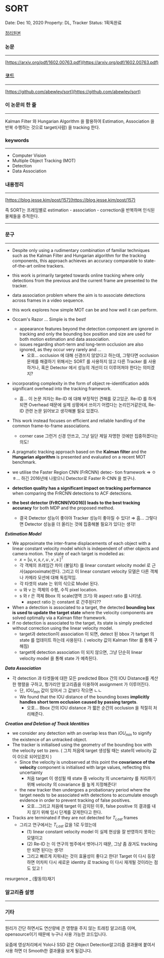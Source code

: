 # SORT

Date: Dec 10, 2020
Property: DL, Tracker
Status: 1획독완료

[정리원본](https://www.notion.so/SORT-cde9cc89508c4ce48a3efeb99f36563f)

### 논문

---

[https://arxiv.org/pdf/1602.00763.pdf](https://arxiv.org/pdf/1602.00763.pdf)

### 코드

---

[https://github.com/abewley/sort](https://github.com/abewley/sort)

### 이 논문의 한 줄

---

Kalman Filter 와 Hungarian Algorithm 을 활용하여 Estimation, Association 을 반복 수행하는 것으로 target(사람) 을 tracking 한다.

### keywords

---

- Computer Vision
- Multiple Object Tracking (MOT)
- Detection
- Data Association

### 내용정리

---

[https://blog.jesse.kim/post/157](https://blog.jesse.kim/post/157)

즉 SORT는 프레임별로 estimation - association - correction을 반복하며 인식된 물체들을 추적한다.

---

### 문구

---

- Despite only using a rudimentary combination of familiar techniques such as the Kalman Filter and Hungarian algorithm for the tracking components, this approach achieves an accuracy comparable to state-of-the-art online trackers.
- this work is primarily targeted towards online tracking where only detections from the previous and the current frame are presented to the tracker.
- data association problem where the aim is to associate detections across frames in a video sequence.
- this work explores how simple MOT can be and how well it can perform.

- Occam's Razor ... Simple is the best!
    - appearance features beyond the detection component are ignored in tracking and only the bounding box position and size are used for both motion estimation and data association.
    - issues regarding short-term and long-term occlusion are also ignored, as they occur very rarely and ...
        - 오호... occlusion 에 대해 신경쓰지 않았다고 하는데, 그렇다면 occlusion 문제를 해결하기 위해서는 SORT 를 사용하지 않고 다른 Tracker 를 사용하거나, 혹은 Detector 에서 성능의 개선이 더 이루어져야 한다는 의미겠지?
- incorporating complexity in the form of object re-identification adds significant overhead into the tracking framework.
    - 흠... 이 논문 저자는 Re-ID 에 대해 부정적인 견해를 갖고있군. Re-ID 를 하게되면 Overhead 때문에 실제 상황에서 쓰이기 어렵다는 논리인거같은데, Re-ID 관련 논문 읽어보고 생각해볼 필요 있겠다.
- This work instead focuses on efficient and reliable handling of the common frame-to-frame associations.
    - corner case 그런거 신경 안쓰고, 그냥 일단 제일 자명한 것에만 집중하겠다는 의도!
- A pragmatic tracking approach based on the **Kalman filter** and the **Hungarian algorithm** is presented and evaluated on a recent MOT benchmark.
- we utilise the Faster Region CNN (FrRCNN) detec- tion framework ⇒ ㅇㅎ... 하긴 2016년에 나왔으니 Detector로 Faster R-CNN 을 썼구나.
- **detection quality has a significant impact on tracking performance** when comparing the FrRCNN detections to ACF detections.
- **the best detector (FrRCNN(VGG16)) leads to the best tracking accuracy** for both MDP and the proposed method.
    - 결국 Detector 성능이 좋아야 Tracker 성능이 좋아질 수 있다! ⇒ 흠... 그렇다면 Detector 성능을 더 올리는 것에 집중해볼 필요가 있다는 생각!

***Estimation Model***

- We approximate the inter-frame displacements of each object with a linear constant velocity model which is independent of other objects and camera motion. The state of each target is modelled as:
    - $x = [u, v, s, r, u^˙, v^˙, s^˙]^T$
    - 각 객체의 프레임간 차이 (불일치) 를 linear constant velocity model 로 근사(approximate)한다. 그리고 이 linear constant velocity 모델은 다른 객체나 카메라 모션에 대해 독립적임.
    - 각 타겟의 state 는 위의 식으로 Model 된다.
    - u 와 v 는 객체의 수평, 수직 pixel location.
    - s 와 r 은 객체 Bbox 의 scale(영역 크기) 와 aspect ratio 를 나타냄.
        - aspect ratio 는 constant 로 간주된다??
- When a detection is associated to a target, the detected **bounding box is used to update the target state** where the velocity components are solved optimally via a Kalman filter framework.
- If no detection is associated to the target, its state is simply predicted without correction using the linear velocity model.
    - target과 detection이 association 이 되면, detect 된 bbox 가 tartget 의 state 를 업데이트 하는데 사용된다. ( velocity 값이 Kalman filter 를 통해 구해짐)
    - target에 detection association 이 되지 않으면, 그냥 단순히 linear velocity model 을 통해 state 가 예측된다.

***Data Association***

- 각 detection 과 타겟들에 대한 모든 predicted Bbox 간의 IOU Distance를 계산한 행렬을 구하고,  헝가리안 알고리즘을 이용하여 assignment 가 이루어진다.
    - 단, $IOU_{min}$ 값이 있어서 그 값보다 작으면 ㄴㄴ
    - We found that the IOU distance of the bounding boxes **implicitly handles short term occlusion caused by passing targets**.
        - 오호... Bbox 간의 IOU distance 가 짧은 순간의 occlusion 을 적절히 처리해준다.

***Creation and Deletion of Track Identities***

- we consider any detection with an overlap less than $IOU_{min}$ to signify the existence of an untracked object.
- The tracker is initialised using the geometry of the bounding box with the velocity set to zero. ( 그치 처음에 target 생성될 때는 state의 velocity 값이 0으로 되어있겠지 )
    - Since the velocity is unobserved at this point the **covariance of the velocity** component is initialised with large values, reflecting this uncertainty
        - 처음 target 이 생성될 때 state 중 velocity 의 uncertainty 를 처리하기 위해 velocity 의 covariance 를 높게 지정해준다!
    - the new tracker then undergoes a probationary period where the target needs to be associated with detections to accumulate enough evidence in order to prevent tracking of false positives.
        - 오호...그리고 처음에 target 이 감지된 이후, false positive 의 결과를 내지 않기 위해 임시 단계를 갖게한다고 한다.
- Tracks are terminated if they are not detected for $T_{Lost}$ frames
    - 그리고 연구에서는 $T_{Lost}$  값을 1로 두었는데
        - (1) linear constant velocity model 이 실제 현상을 잘 반영하지 못하는 모델이고
        - (2) Re-ID 는 이 연구의 범주에서 벗어나기 때문, 그냥 좀 끊겨도 tracking 만 되면 된다는 생각!
        - 그리고 빠르게 지워내는 것이 효율성이 좋다고 한다! Target 이 다시 등장하면 어차피 다시 새로운 identity 로 tracking 이 다시 재개될 것이라는 점도 있고 !

resurgence _ (활동의)재기

### 알고리즘 설명

---

### 기타

---

원리가 간단 하면서도 연산량에 큰 영향을 주지 않는 트래킹 알고리즘 이며, opensource이기 때문에 누구나 사용 가능한 코드입니다.

요즘에 영상처리에서 Yolo나 SSD 같은 Object Detection알고리즘 결과물에 붙여서 사용 하면 더 Smooth한 결과물을 보게 될겁니다.
